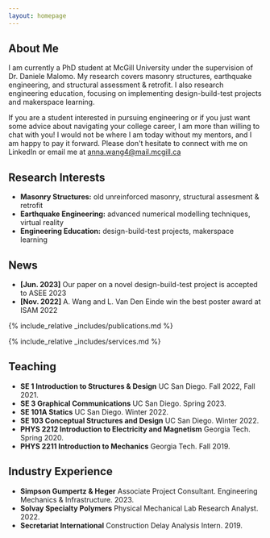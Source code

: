 ```yaml
---
layout: homepage
---
```


## About Me

I am currently a PhD student at McGill University under the supervision of Dr. Daniele Malomo. My research covers masonry structures, earthquake engineering, and structural assessment & retrofit. I also research engineering education, focusing on implementing design-build-test projects and makerspace learning.

If you are a student interested in pursuing engineering or if you just want some advice about navigating your college career, I am more than willing to chat with you! I would not be where I am today without my mentors, and I am happy to pay it forward. Please don't hesitate to connect with me on LinkedIn or email me at anna.wang4@mail.mcgill.ca

## Research Interests

- **Masonry Structures:** old unreinforced masonry, structural assesment & retrofit
- **Earthquake Engineering:** advanced numerical modelling techniques, virtual reality
- **Engineering Education:** design-build-test projects, makerspace learning

## News

- **[Jun. 2023]** Our paper on a novel design-build-test project is accepted to ASEE 2023
- **[Nov. 2022]** A. Wang and L. Van Den Einde win the best poster award at ISAM 2022

{% include_relative _includes/publications.md %}

{% include_relative _includes/services.md %}

## Teaching

- **SE 1 Introduction to Structures & Design** UC San Diego. Fall 2022, Fall 2021.
- **SE 3 Graphical Communications** UC San Diego. Spring 2023.
- **SE 101A Statics** UC San Diego. Winter 2022.
- **SE 103 Conceptual Structures and Design** UC San Diego. Winter 2022.
- **PHYS 2212 Introduction to Electricity and Magnetism** Georgia Tech. Spring 2020.
- **PHYS 2211 Introduction to Mechanics** Georgia Tech. Fall 2019.

## Industry Experience

- **Simpson Gumpertz & Heger** Associate Project Consultant. Engineering Mechanics & Infrastructure. 2023.
- **Solvay Specialty Polymers** Physical Mechanical Lab Research Analyst. 2022.
- **Secretariat International** Construction Delay Analysis Intern. 2019.

